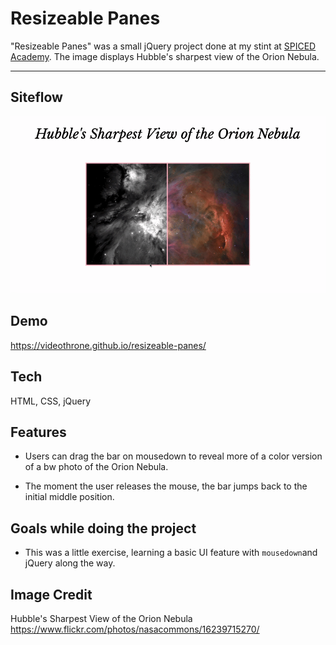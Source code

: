 # Resizeable Panes

"Resizeable Panes" was a small jQuery project done at my stint at [SPICED Academy](https://www.spiced.academy/program/full-stack-web-development/). The image displays Hubble's sharpest view of the Orion Nebula.

---

## Siteflow

[![Resizeable Panes](siteflow.gif)](https://videothrone.github.io/resizeable-panes/)

## Demo

https://videothrone.github.io/resizeable-panes/

## Tech

HTML, CSS, jQuery

## Features

-   Users can drag the bar on mousedown to reveal more of a color version of a bw photo of the Orion Nebula.

-   The moment the user releases the mouse, the bar jumps back to the initial middle position.

## Goals while doing the project

-   This was a little exercise, learning a basic UI feature with `mousedown`and jQuery along the way.

## Image Credit

Hubble's Sharpest View of the Orion Nebula
https://www.flickr.com/photos/nasacommons/16239715270/
